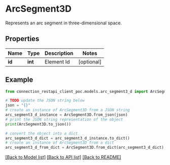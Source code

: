 # ArcSegment3D

Represents an arc segment in three-dimensional space.

## Properties

Name | Type | Description | Notes
------------ | ------------- | ------------- | -------------
**id** | **int** | Element Id | [optional] 

## Example

```python
from connection_restapi_client_poc.models.arc_segment3_d import ArcSegment3D

# TODO update the JSON string below
json = "{}"
# create an instance of ArcSegment3D from a JSON string
arc_segment3_d_instance = ArcSegment3D.from_json(json)
# print the JSON string representation of the object
print(ArcSegment3D.to_json())

# convert the object into a dict
arc_segment3_d_dict = arc_segment3_d_instance.to_dict()
# create an instance of ArcSegment3D from a dict
arc_segment3_d_from_dict = ArcSegment3D.from_dict(arc_segment3_d_dict)
```
[[Back to Model list]](../README.md#documentation-for-models) [[Back to API list]](../README.md#documentation-for-api-endpoints) [[Back to README]](../README.md)


